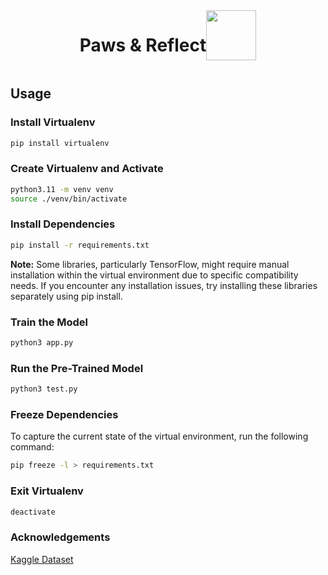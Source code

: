 <div style="display: flex; justify-content: center;">
  <h1> Paws & Reflect </h1>
  <img src="https://media.tenor.com/w_xkJNZpzhgAAAAM/goofy.gif" width="80" height="80">
</div>

## Usage

### Install Virtualenv

```bash
pip install virtualenv
```

### Create Virtualenv and Activate

```bash
python3.11 -m venv venv
source ./venv/bin/activate
```

### Install Dependencies

```bash
pip install -r requirements.txt
```

**Note:** Some libraries, particularly TensorFlow, might require manual installation within the virtual environment due to specific compatibility needs.
If you encounter any installation issues, try installing these libraries separately using pip install.

### Train the Model

```bash
python3 app.py
```

### Run the Pre-Trained Model

```bash
python3 test.py
```

### Freeze Dependencies

To capture the current state of the virtual environment, run the following command:

```bash
pip freeze -l > requirements.txt
```

### Exit Virtualenv

```bash
deactivate
```

### Acknowledgements

[Kaggle Dataset](https://www.kaggle.com/datasets/anshtanwar/pets-facial-expression-dataset)
